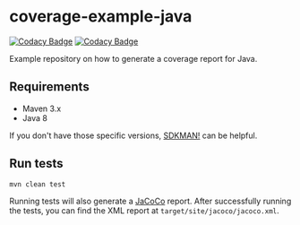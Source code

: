 # coverage-example-java

[![Codacy Badge](https://app.staging.codacy.org/project/badge/Grade/db6e0c83d3a1416988f9a67bbab8f6fb)](https://app.staging.codacy.org/gh/troubleshoot-codacy/coverage-example-java/dashboard)
[![Codacy Badge](https://app.staging.codacy.org/project/badge/Coverage/db6e0c83d3a1416988f9a67bbab8f6fb)](https://app.staging.codacy.org/gh/troubleshoot-codacy/coverage-example-java/coverage/dashboard)

Example repository on how to generate a coverage report for Java.

## Requirements

- Maven 3.x
- Java 8

If you don't have those specific versions, [SDKMAN!](https://sdkman.io/install) can be helpful.

## Run tests

```bash
mvn clean test
```

Running tests will also generate a [JaCoCo](https://www.eclemma.org/jacoco/) report. After successfully running the
tests, you can find the XML report at `target/site/jacoco/jacoco.xml`.
